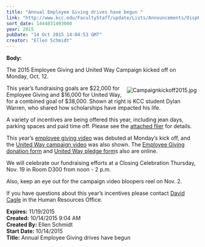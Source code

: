 ```yaml
---
title: "Annual Employee Giving drives have begun "
link: "http://www.kcc.edu/FacultyStaff/update/Lists/Announcements/DispForm.aspx?ID=2049"
sort_date: 1444831493000
year: 2015
pubDate: "14 Oct 2015 14:04:53 GMT"
creator: "Ellen Schmidt"
---
```


<div><b>Body:</b> <div class="ExternalClassDE072DD67CBA49879F8AC74149245F6E"><p>​The 2015 Employee Giving and United Way Campaign kicked off on Monday, Oct. 12. </p>
<p><img alt="Campaignkickoff2015.jpg" src="/FacultyStaff/update/Documents/Campaignkickoff2015.jpg" style="vertical-align:auto;float:right;margin:5px" />This year’s fundraising goals are $22,000 for Employee Giving and $16,000 for United Way, for a combined goal of $38,000. Shown at right is KCC student Dylan Warren, who shared how scholarships have impacted his life.</p>
<p>A variety of incentives are being offered this year, including jean days, parking spaces and paid time off. Please see the <a href="/FacultyStaff/update/Documents/UWay-%20campaign-poster.pdf">attached flier</a> for details.</p>
<p>This year’s <a href="https://www.youtube.com/watch?v=wuUHo-W85BA&amp;feature=youtu.be">employee giving video</a> was debuted at Monday’s kick off, and the <a href="https://youtu.be/z_GJXRvMKY0">United Way campaign video</a> was also shown. The <a href="/Foundation/giving/eg/Pages/contribute.aspx">Employee Giving donation form</a> and <a href="/FacultyStaff/departments/hr/Documents/2015-2016%20United%20Way%20Pledge%20Form.pdf">United Way pledge form</a>s also are online.</p>
<p>We will celebrate our fundraising efforts at a Closing Celebration Thursday, Nov. 19 in Room D300 from noon - 2 p.m. </p>
<p>Also, keep an eye out for the campaign video bloopers reel on Nov. 2.</p>
<p>If you have questions about this year’s incentives please contact <a href="mailto:dcagle@kcc.edu">David Cagle</a> in the Human Resources Office.<br /></p></div></div>
<div><b>Expires:</b> 11/19/2015</div>
<div><b>Created:</b> 10/14/2015 9:04 AM</div>
<div><b>Created By:</b> Ellen Schmidt</div>
<div><b>Start Date:</b> 10/14/2015</div>
<div><b>Title:</b> Annual Employee Giving drives have begun </div>
